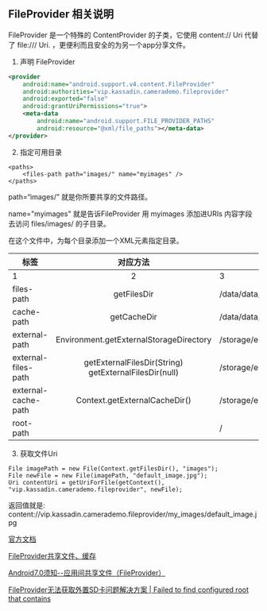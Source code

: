 ## FileProvider 相关说明

FileProvider 是一个特殊的 ContentProvider 的子类，它使用 content:// Uri 代替了 file:/// Uri. ，更便利而且安全的为另一个app分享文件。

1. 声明 FileProvider

```xml
<provider
	android:name="android.support.v4.content.FileProvider"
	android:authorities="vip.kassadin.camerademo.fileprovider"
	android:exported="false"
	android:grantUriPermissions="true">
	<meta-data
		android:name="android.support.FILE_PROVIDER_PATHS"
		android:resource="@xml/file_paths"></meta-data>
</provider>
```

2. 指定可用目录

```
<paths>
    <files-path path="images/" name="myimages" />
</paths>
```

path=“images/” 就是你所要共享的文件路径。

name="myimages" 就是告诉FileProvider 用 myimages 添加进URIs 内容字段去访问 files/images/ 的子目录。

在这个文件中，为每个目录添加一个XML元素指定目录。

|标签|对应方法|基础路路径|
| ---- | :---: | ---|
|1|2|3|
| files-path | getFilesDir | /data/data/vip.kassadin.camerademo/files |
| cache-path | getCacheDir | /data/data/vip.kassadin.camerademo/cache |
| external-path | Environment.getExternalStorageDirectory|/storage/emulated/0 |
| external-files-path | getExternalFilesDir(String) getExternalFilesDir(null) | /storage/emulated/0/Android/data/vip.kassadin.camerademo/files |
| external-cache-path | Context.getExternalCacheDir() | /storage/emulated/0/Android/data/vip.kassadin.camerademo/cache |
| root-path || / |

3. 获取文件Uri

```
File imagePath = new File(Context.getFilesDir(), "images");
File newFile = new File(imagePath, "default_image.jpg");
Uri contentUri = getUriForFile(getContext(), "vip.kassadin.camerademo.fileprovider", newFile);
```

返回值就是:
content://vip.kassadin.camerademo.fileprovider/my_images/default_image.jpg


[官方文档](https://developer.android.com/reference/android/support/v4/content/FileProvider.html)

[FileProvider共享文件、缓存](http://www.jianshu.com/p/cb61847acb38)

[Android7.0须知--应用间共享文件（FileProvider）](http://www.jianshu.com/p/3f9e3fc38eae)

[FileProvider无法获取外置SD卡问题解决方案 | Failed to find configured root that contains](http://www.jianshu.com/p/121bbb07cb07)